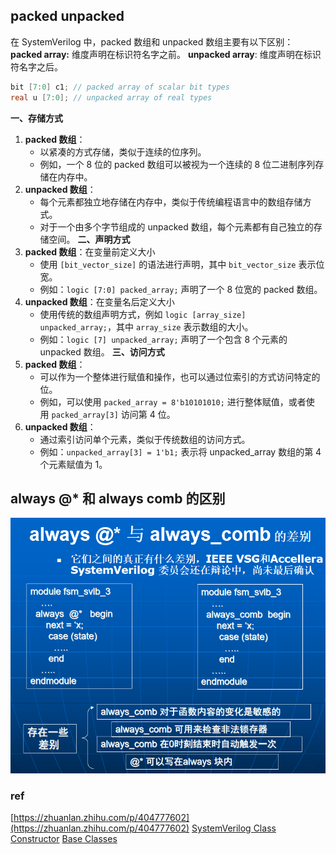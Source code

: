 ## packed unpacked
在 SystemVerilog 中，packed 数组和 unpacked 数组主要有以下区别：
**packed array:** 维度声明在标识符名字之前。
**unpacked array**: 维度声明在标识符名字之后。

```verilog
bit [7:0] c1; // packed array of scalar bit types
real u [7:0]; // unpacked array of real types
```


**一、存储方式**
1.  **packed 数组**：
    -   以紧凑的方式存储，类似于连续的位序列。
    -   例如，一个 8 位的 packed 数组可以被视为一个连续的 8 位二进制序列存储在内存中。
2.  **unpacked 数组**：
    -   每个元素都独立地存储在内存中，类似于传统编程语言中的数组存储方式。
    -   对于一个由多个字节组成的 unpacked 数组，每个元素都有自己独立的存储空间。
**二、声明方式**
1.  **packed 数组**：在变量前定义大小
    -   使用 `[bit_vector_size]` 的语法进行声明，其中 `bit_vector_size` 表示位宽。
    -   例如：`logic [7:0] packed_array;` 声明了一个 8 位宽的 packed 数组。
2.  **unpacked 数组**：在变量名后定义大小
    -   使用传统的数组声明方式，例如 `logic [array_size] unpacked_array;`，其中 `array_size` 表示数组的大小。
    -   例如：`logic [7] unpacked_array;` 声明了一个包含 8 个元素的 unpacked 数组。
**三、访问方式**
1.  **packed 数组**：
    -   可以作为一个整体进行赋值和操作，也可以通过位索引的方式访问特定的位。
    -   例如，可以使用 `packed_array = 8'b10101010;` 进行整体赋值，或者使用 `packed_array[3]` 访问第 4 位。
2.  **unpacked 数组**：
    -   通过索引访问单个元素，类似于传统数组的访问方式。
    -   例如：`unpacked_array[3] = 1'b1;` 表示将 unpacked_array 数组的第 4 个元素赋值为 1。
## always @* 和 always comb 的区别
![](https://raw.githubusercontent.com/acdefg/cdn/main/obsidian/202409162231506.png)

### ref
[https://zhuanlan.zhihu.com/p/404777602](https://zhuanlan.zhihu.com/p/404777602)
[SystemVerilog Class Constructor](https://www.chipverify.com/systemverilog/systemverilog-class-constructor)
[Base Classes](https://www.chipverify.com/uvm/base-classes)